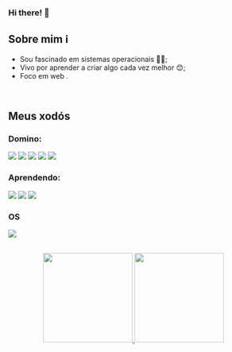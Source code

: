 ### Hi there! 👋   

## Sobre mim ℹ️

- Sou fascinado em sistemas operacionais 😶‍🌫️;
- Vivo por aprender a criar algo cada vez melhor 😊;
- Foco em web .

  
</br>

## Meus xodós


### Domino:

 ![](https://img.shields.io/badge/JavaScript-F7DF1E?style=for-the-badge&logo=javascript&logoColor=black)
 ![](https://img.shields.io/badge/Node.js-43853D?style=for-the-badge&logo=node.js&logoColor=white)
 ![](https://img.shields.io/badge/Bootstrap-563D7C?style=for-the-badge&logo=bootstrap&logoColor=white)
 ![](https://img.shields.io/badge/HTML-239120?style=for-the-badge&logo=html5&logoColor=white)
 ![](https://img.shields.io/badge/CSS-239120?&style=for-the-badge&logo=css3&logoColor=white)
 
 
 ### Aprendendo:
 
 ![](https://img.shields.io/badge/Java-ED8B00?style=for-the-badge&logo=java&logoColor=white)
 ![](https://img.shields.io/badge/React-20232A?style=for-the-badge&logo=react&logoColor=61DAFB)
 ![](https://img.shields.io/badge/TypeScript-007ACC?style=for-the-badge&logo=typescript&logoColor=white)
 
 ### OS
![](https://img.shields.io/badge/Arch%20Linux-1793D1?logo=arch-linux&logoColor=fff&style=flat-square)

 
</br>


<div align="center">
  <a href="https://github.com/guilherme-braga-c">
  <img height="180em" src="https://github-readme-stats.vercel.app/api?username=guilherme-braga-c&theme=chartreuse-dark&custom_title=Meus%20status&locale=pt-br"/>
  <img height="180em" src="https://github-readme-stats.vercel.app/api/top-langs/?username=guilherme-braga-c&theme=chartreuse-dark&langs_count=8&hide=html&layout=compact&custom_title=Linguagens%20mais%20usadas"/>
</div>
